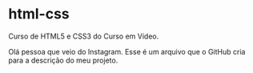 # html-css
 Curso de HTML5 e CSS3 do Curso em Vídeo.

 Olá pessoa que veio do Instagram. Esse é um arquivo que o GitHub cria para a descrição do meu projeto.